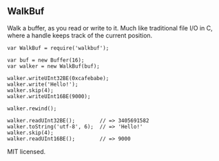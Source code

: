 ## WalkBuf

Walk a buffer, as you read or write to it. Much like traditional file I/O in
C, where a handle keeps track of the current position.

    var WalkBuf = require('walkbuf');

    var buf = new Buffer(16);
    var walker = new WalkBuf(buf);

    walker.writeUInt32BE(0xcafebabe);
    walker.write('Hello!');
    walker.skip(4);
    walker.writeUInt16BE(9000);

    walker.rewind();

    walker.readUInt32BE();        // => 3405691582
    walker.toString('utf-8', 6);  // => 'Hello!'
    walker.skip(4);
    walker.readUInt16BE();        // => 9000

MIT licensed.
